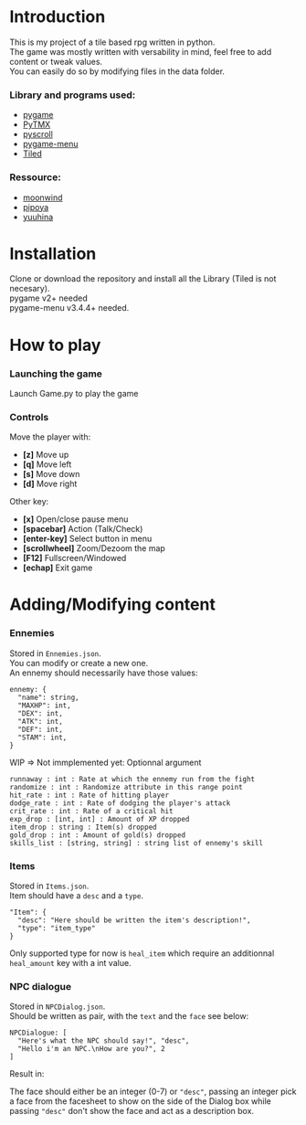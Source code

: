 # Introduction

This is my project of a tile based rpg written in python.  
The game was mostly written with versability in mind, feel free to add content or tweak values.  
You can easily do so by modifying files in the data folder.

### Library and programs used:

- [pygame](https://www.pygame.org/news)   
- [PyTMX](https://github.com/bitcraft/pytmx)  
- [pyscroll](https://github.com/bitcraft/pyscroll)  
- [pygame-menu](https://github.com/ppizarror/pygame-menu)  
- [Tiled](https://www.mapeditor.org/) 

### Ressource:

- [moonwind](http://moonwind.pw/index.html)  
- [pipoya](https://pipoya.net/blog/)  
- [yuuhina](https://blog.goo.ne.jp/akarise)

# Installation

Clone or download the repository and install all the Library (Tiled is not necesary).  
pygame v2+ needed  
pygame-menu v3.4.4+ needed.  

# How to play

### Launching the game

Launch Game.py to play the game

### Controls

Move the player with:  
- __[z]__ Move up  
- __[q]__ Move left  
- __[s]__ Move down  
- __[d]__ Move right  

Other key:  
- __[x]__ Open/close pause menu  
- __[spacebar]__ Action (Talk/Check)  
- __[enter-key]__ Select button in menu  
- __[scrollwheel]__ Zoom/Dezoom the map
- __[F12]__ Fullscreen/Windowed
- __[echap]__ Exit game

# Adding/Modifying content

### Ennemies
Stored in `Ennemies.json`.  
You can modify or create a new one.  
An ennemy should necessarily have those values:  
```
ennemy: {
  "name": string,
  "MAXHP": int,
  "DEX": int,
  "ATK": int,
  "DEF": int,
  "STAM": int,
}
```
WIP => Not immplemented yet: Optionnal argument
```
runnaway : int : Rate at which the ennemy run from the fight
randomize : int : Randomize attribute in this range point
hit_rate : int : Rate of hitting player
dodge_rate : int : Rate of dodging the player's attack
crit_rate : int : Rate of a critical hit
exp_drop : [int, int] : Amount of XP dropped
item_drop : string : Item(s) dropped
gold_drop : int : Amount of gold(s) dropped
skills_list : [string, string] : string list of ennemy's skill
```

### Items
Stored in `Items.json`.  
Item should have a `desc` and a `type`.  
```
"Item": {
  "desc": "Here should be written the item's description!",
  "type": "item_type"
}
```
Only supported type for now is `heal_item` which require an additionnal `heal_amount` key with a int value.

### NPC dialogue
Stored in `NPCDialog.json`.  
Should be written as pair, with the `text` and the `face` see below:
```
NPCDialogue: [
  "Here's what the NPC should say!", "desc",
  "Hello i'm an NPC.\nHow are you?", 2
]
```
Result in:

The face should either be an integer (0-7) or `"desc"`, passing an integer pick a face from the facesheet 
to show on the side of the Dialog box while passing `"desc"` don't show the face and act as a description box.  
